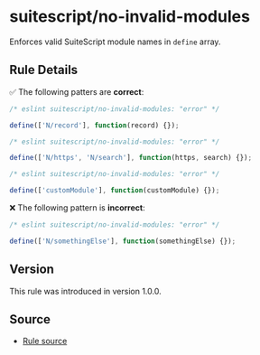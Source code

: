 # suitescript/no-invalid-modules

Enforces valid SuiteScript module names in `define` array.

## Rule Details

:white_check_mark: The following patters are **correct**:

```js
/* eslint suitescript/no-invalid-modules: "error" */

define(['N/record'], function(record) {});
```
```js
/* eslint suitescript/no-invalid-modules: "error" */

define(['N/https', 'N/search'], function(https, search) {});
```
```js
/* eslint suitescript/no-invalid-modules: "error" */

define(['customModule'], function(customModule) {});
```

:x: The following pattern is **incorrect**:

```js
/* eslint suitescript/no-invalid-modules: "error" */

define(['N/somethingElse'], function(somethingElse) {});
```

## Version

This rule was introduced in version 1.0.0.

## Source

- [Rule source](../../lib/rules/no-invalid-modules.js)